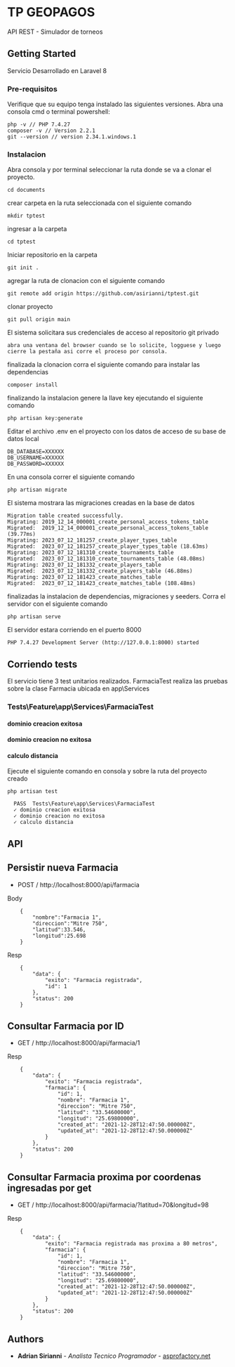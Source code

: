 # TP GEOPAGOS
API REST - Simulador de torneos


## Getting Started

Servicio Desarrollado en Laravel 8

### Pre-requisitos

Verifique que su equipo tenga instalado las siguientes versiones. Abra una consola cmd  o terminal powershell:

```
php -v // PHP 7.4.27
composer -v // Version 2.2.1
git --version // version 2.34.1.windows.1

```

### Instalacion

Abra consola y por terminal seleccionar la ruta donde se va a clonar el proyecto. 

```
cd documents
```

crear carpeta en la ruta seleccionada con el siguiente comando

```
mkdir tptest
```

ingresar a la carpeta

```
cd tptest
```

Iniciar repositorio en la carpeta

```
git init .
```

agregar la ruta de clonacion con el siguiente comando

```
git remote add origin https://github.com/asirianni/tptest.git
```

clonar proyecto

```
git pull origin main
```

El sistema solicitara sus credenciales de acceso al repositorio git privado

```
abra una ventana del browser cuando se lo solicite, logguese y luego cierre la pestaña asi corre el proceso por consola.
```

finalizada la clonacion corra el siguiente comando para instalar las dependencias

```
composer install
```

finalizando la instalacion genere la llave key ejecutando el siguiente comando

```
php artisan key:generate
```

Editar el archivo .env en el proyecto con los datos de acceso de su base de datos local

```
DB_DATABASE=XXXXXX
DB_USERNAME=XXXXXX
DB_PASSWORD=XXXXXX
```

En una consola correr el siguiente comando 

```
php artisan migrate
```

El sistema mostrara las migraciones creadas en la base de datos

```
Migration table created successfully.
Migrating: 2019_12_14_000001_create_personal_access_tokens_table
Migrated:  2019_12_14_000001_create_personal_access_tokens_table (39.77ms)
Migrating: 2023_07_12_181257_create_player_types_table
Migrated:  2023_07_12_181257_create_player_types_table (18.63ms)
Migrating: 2023_07_12_181310_create_tournaments_table
Migrated:  2023_07_12_181310_create_tournaments_table (48.08ms)
Migrating: 2023_07_12_181332_create_players_table
Migrated:  2023_07_12_181332_create_players_table (46.88ms)
Migrating: 2023_07_12_181423_create_matches_table
Migrated:  2023_07_12_181423_create_matches_table (108.48ms)

```


finalizadas la instalacion de dependencias, migraciones y seeders. Corra el servidor con el siguiente comando

```
php artisan serve
```

El servidor estara corriendo en el puerto 8000

```
PHP 7.4.27 Development Server (http://127.0.0.1:8000) started
```


## Corriendo tests

El servicio tiene 3 test unitarios realizados. FarmaciaTest realiza las pruebas sobre la clase Farmacia ubicada en app\Services

### Tests\Feature\app\Services\FarmaciaTest
#### dominio creacion exitosa
#### dominio creacion no exitosa
#### calculo distancia

Ejecute el siguiente comando en consola y sobre la ruta del proyecto creado

```
php artisan test
```

```
  PASS  Tests\Feature\app\Services\FarmaciaTest
  ✓ dominio creacion exitosa
  ✓ dominio creacion no exitosa
  ✓ calculo distancia
```


## API

## Persistir nueva Farmacia

* POST / http://localhost:8000/api/farmacia

Body
```
    {
        "nombre":"Farmacia 1",
        "direccion":"Mitre 750",
        "latitud":33.546,
        "longitud":25.698
    }
```
Resp
```
    {
        "data": {
            "exito": "Farmacia registrada",
            "id": 1
        },
        "status": 200
    }
```

## Consultar Farmacia por ID

* GET / http://localhost:8000/api/farmacia/1

Resp
```
    {
        "data": {
            "exito": "Farmacia registrada",
            "farmacia": {
                "id": 1,
                "nombre": "Farmacia 1",
                "direccion": "Mitre 750",
                "latitud": "33.54600000",
                "longitud": "25.69800000",
                "created_at": "2021-12-28T12:47:50.000000Z",
                "updated_at": "2021-12-28T12:47:50.000000Z"
            }
        },
        "status": 200
    }
```

## Consultar Farmacia proxima por coordenas ingresadas por get

* GET / http://localhost:8000/api/farmacia/?latitud=70&longitud=98

Resp
```
    {
        "data": {
            "exito": "Farmacia registrada mas proxima a 80 metros",
            "farmacia": {
                "id": 1,
                "nombre": "Farmacia 1",
                "direccion": "Mitre 750",
                "latitud": "33.54600000",
                "longitud": "25.69800000",
                "created_at": "2021-12-28T12:47:50.000000Z",
                "updated_at": "2021-12-28T12:47:50.000000Z"
            }
        },
        "status": 200
    }
```



## Authors

* **Adrian Sirianni** - *Analista Tecnico Programador* - [asprofactory.net](https://asprofactory.net)




